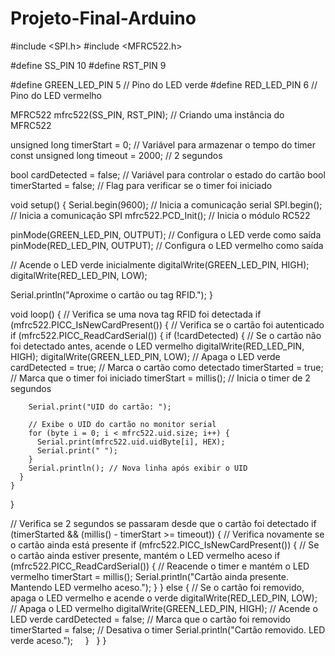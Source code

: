 # Projeto-Final-Arduino

#include <SPI.h>
#include <MFRC522.h>

#define SS_PIN 10
#define RST_PIN 9

#define GREEN_LED_PIN 5  // Pino do LED verde
#define RED_LED_PIN 6    // Pino do LED vermelho

MFRC522 mfrc522(SS_PIN, RST_PIN);  // Criando uma instância do MFRC522

unsigned long timerStart = 0;   // Variável para armazenar o tempo do timer
const unsigned long timeout = 2000;  // 2 segundos

bool cardDetected = false;  // Variável para controlar o estado do cartão
bool timerStarted = false;  // Flag para verificar se o timer foi iniciado

void setup() {
  Serial.begin(9600);    // Inicia a comunicação serial
  SPI.begin();           // Inicia a comunicação SPI
  mfrc522.PCD_Init();    // Inicia o módulo RC522
  
  pinMode(GREEN_LED_PIN, OUTPUT);  // Configura o LED verde como saída
  pinMode(RED_LED_PIN, OUTPUT);    // Configura o LED vermelho como saída

  // Acende o LED verde inicialmente
  digitalWrite(GREEN_LED_PIN, HIGH);
  digitalWrite(RED_LED_PIN, LOW);
  
  Serial.println("Aproxime o cartão ou tag RFID.");
}

void loop() {
  // Verifica se uma nova tag RFID foi detectada
  if (mfrc522.PICC_IsNewCardPresent()) {
    // Verifica se o cartão foi autenticado
    if (mfrc522.PICC_ReadCardSerial()) {
      if (!cardDetected) {
        // Se o cartão não foi detectado antes, acende o LED vermelho
        digitalWrite(RED_LED_PIN, HIGH);
        digitalWrite(GREEN_LED_PIN, LOW);  // Apaga o LED verde
        cardDetected = true;  // Marca o cartão como detectado
        timerStarted = true;  // Marca que o timer foi iniciado
        timerStart = millis();  // Inicia o timer de 2 segundos

        Serial.print("UID do cartão: ");
        
        // Exibe o UID do cartão no monitor serial
        for (byte i = 0; i < mfrc522.uid.size; i++) {
          Serial.print(mfrc522.uid.uidByte[i], HEX);
          Serial.print(" ");
        }
        Serial.println(); // Nova linha após exibir o UID
      }
    }
  }

  // Verifica se 2 segundos se passaram desde que o cartão foi detectado
  if (timerStarted && (millis() - timerStart >= timeout)) {
    // Verifica novamente se o cartão ainda está presente
    if (mfrc522.PICC_IsNewCardPresent()) {
      // Se o cartão ainda estiver presente, mantém o LED vermelho aceso
      if (mfrc522.PICC_ReadCardSerial()) {
        // Reacende o timer e mantém o LED vermelho
        timerStart = millis();
        Serial.println("Cartão ainda presente. Mantendo LED vermelho aceso.");
      }
    } else {
      // Se o cartão foi removido, apaga o LED vermelho e acende o verde
      digitalWrite(RED_LED_PIN, LOW);  // Apaga o LED vermelho
      digitalWrite(GREEN_LED_PIN, HIGH);  // Acende o LED verde
      cardDetected = false;  // Marca que o cartão foi removido
      timerStarted = false;  // Desativa o timer
      Serial.println("Cartão removido. LED verde aceso.");
    }
  }
}